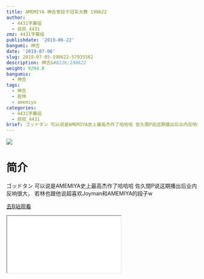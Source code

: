 ```yaml
---
title: AMEMIYA 神舌荤段子冠军大赛 190622
author:
  - 4431字幕组
  - 叔叔_4431
zmz: 4431字幕组
publishdate: '2019-06-22'
bangumi: 神舌
date: '2019-07-06'
slug: 2019-07-05-190622-57935562
description: 神舌&#8226;190622
weight: 9294.0
bangumis:
  - 神舌
tags:
  - 神舌
  - 若林
  - amemiya
categories:
  - 4431字幕组
  - 叔叔_4431
brief: ゴッドタン 可以说是AMEMIYA史上最高杰作了哈哈哈 佐久間P说这期播出后业内反响很大， 若林也跟他说超喜欢Joyman和AMEMIYA的段子w
---
```

![](https://raw.githubusercontent.com/tcgriffith/owaraisite/master/static/tmpimg/62fd26f3a1f1bdb175c3f632831169afb3ad6168.jpg.480.jpg)
# 简介  
ゴッドタン
可以说是AMEMIYA史上最高杰作了哈哈哈
佐久間P说这期播出后业内反响很大，
若林也跟他说超喜欢Joyman和AMEMIYA的段子w  

[去B站观看](https://www.bilibili.com/video/av57935562/)
<div class ="resp-container"><iframe class="testiframe" src="//player.bilibili.com/player.html?aid=57935562"", scrolling="no", allowfullscreen="true" > </iframe></div> 

